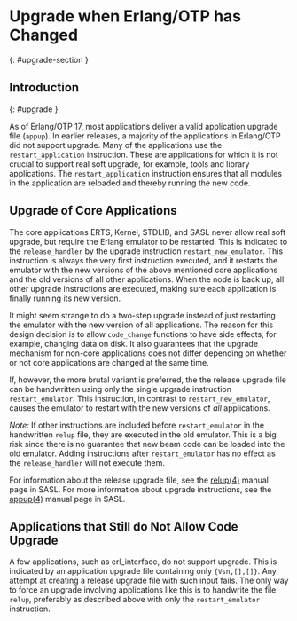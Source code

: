 <!--
%CopyrightBegin%

Copyright Ericsson AB 2023. All Rights Reserved.

Licensed under the Apache License, Version 2.0 (the "License");
you may not use this file except in compliance with the License.
You may obtain a copy of the License at

    http://www.apache.org/licenses/LICENSE-2.0

Unless required by applicable law or agreed to in writing, software
distributed under the License is distributed on an "AS IS" BASIS,
WITHOUT WARRANTIES OR CONDITIONS OF ANY KIND, either express or implied.
See the License for the specific language governing permissions and
limitations under the License.

%CopyrightEnd%
-->
# Upgrade when Erlang/OTP has Changed

[](){: #upgrade-section }

## Introduction

[](){: #upgrade }

As of Erlang/OTP 17, most applications deliver a valid application upgrade file
(`appup`). In earlier releases, a majority of the applications in Erlang/OTP did
not support upgrade. Many of the applications use the `restart_application`
instruction. These are applications for which it is not crucial to support real
soft upgrade, for example, tools and library applications. The
`restart_application` instruction ensures that all modules in the application
are reloaded and thereby running the new code.

## Upgrade of Core Applications

The core applications ERTS, Kernel, STDLIB, and SASL never allow real soft
upgrade, but require the Erlang emulator to be restarted. This is indicated to
the `release_handler` by the upgrade instruction `restart_new_emulator`. This
instruction is always the very first instruction executed, and it restarts the
emulator with the new versions of the above mentioned core applications and the
old versions of all other applications. When the node is back up, all other
upgrade instructions are executed, making sure each application is finally
running its new version.

It might seem strange to do a two-step upgrade instead of just restarting the
emulator with the new version of all applications. The reason for this design
decision is to allow `code_change` functions to have side effects, for example,
changing data on disk. It also guarantees that the upgrade mechanism for
non-core applications does not differ depending on whether or not core
applications are changed at the same time.

If, however, the more brutal variant is preferred, the the release upgrade file
can be handwritten using only the single upgrade instruction `restart_emulator`.
This instruction, in contrast to `restart_new_emulator`, causes the emulator to
restart with the new versions of _all_ applications.

_Note:_ If other instructions are included before `restart_emulator` in the
handwritten `relup` file, they are executed in the old emulator. This is a big
risk since there is no guarantee that new beam code can be loaded into the old
emulator. Adding instructions after `restart_emulator` has no effect as the
`release_handler` will not execute them.

For information about the release upgrade file, see the
[relup(4)](`e:sasl:relup.md`) manual page in SASL. For more information about
upgrade instructions, see the [appup(4)](`e:sasl:appup.md`) manual page in SASL.

## Applications that Still do Not Allow Code Upgrade

A few applications, such as erl_interface, do not support upgrade. This is
indicated by an application upgrade file containing only `{Vsn,[],[]}`. Any
attempt at creating a release upgrade file with such input fails. The only way
to force an upgrade involving applications like this is to handwrite the file
`relup`, preferably as described above with only the `restart_emulator`
instruction.
